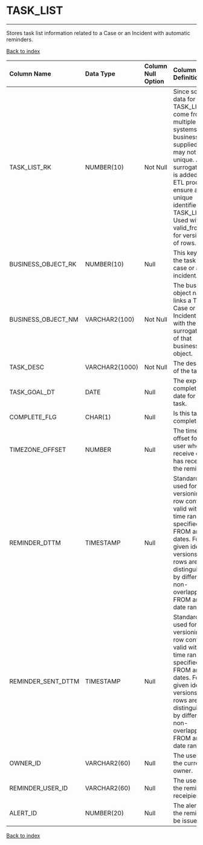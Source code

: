 # TASK_LIST

---

Stores task list information related to a Case or an Incident with automatic reminders.

[Back to index](./index.md)

| Column Name        | Data Type      | Column Null Option   | Column Definition                                                                                                                                                                                                                                        |
|:-------------------|:---------------|:---------------------|:---------------------------------------------------------------------------------------------------------------------------------------------------------------------------------------------------------------------------------------------------------|
| TASK_LIST_RK       | NUMBER(10)     | Not Null             | Since source data for TASK_LIST may come from multiple systems, the business supplied keys may not be unique. A surrogate key is added in the ETL process to ensure a unique identifier for TASK_LIST. Used with valid_from_dttm for versioning of rows. |
| BUSINESS_OBJECT_RK | NUMBER(10)     | Null                 | This key links the task to a case or an incident.                                                                                                                                                                                                        |
| BUSINESS_OBJECT_NM | VARCHAR2(100)  | Not Null             | The business object name links a Task to a Case or an Incident along with the surrogate key of that business object.                                                                                                                                     |
| TASK_DESC          | VARCHAR2(1000) | Not Null             | The description of the task.                                                                                                                                                                                                                             |
| TASK_GOAL_DT       | DATE           | Null                 | The expected completion date for this task.                                                                                                                                                                                                              |
| COMPLETE_FLG       | CHAR(1)        | Null                 | Is this task complete?                                                                                                                                                                                                                                   |
| TIMEZONE_OFFSET    | NUMBER         | Null                 | The time zone offset for the user who is to receive or who has received the reminder.                                                                                                                                                                    |
| REMINDER_DTTM      | TIMESTAMP      | Null                 | Standard dates used for versioning. The row content is valid within the time range specified by FROM and TO dates. For a given identifier, versions of its rows are distinguished by different non-overlapping FROM and TO date ranges.                  |
| REMINDER_SENT_DTTM | TIMESTAMP      | Null                 | Standard dates used for versioning. The row content is valid within the time range specified by FROM and TO dates. For a given identifier, versions of its rows are distinguished by different non-overlapping FROM and TO date ranges.                  |
| OWNER_ID           | VARCHAR2(60)   | Null                 | The user ID of the current task owner.                                                                                                                                                                                                                   |
| REMINDER_USER_ID   | VARCHAR2(60)   | Null                 | The user ID of the reminder receipient.                                                                                                                                                                                                                  |
| ALERT_ID           | NUMBER(20)     | Null                 | The alert ID for the reminder to be issued.                                                                                                                                                                                                              |

[Back to index](./index.md)
